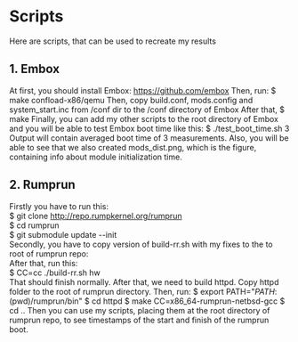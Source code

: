 # Scripts
Here are scripts, that can be used to recreate my results

## 1. Embox
At first, you should install Embox: https://github.com/embox 
Then, run:
$ make confload-x86/qemu
Then, copy build.conf, mods.config and system_start.inc from /conf dir to the /conf directory of Embox 
After that,
$ make
Finally, you can add my other scripts to the root directory of Embox and you will be able to test Embox boot time like this: 
$ ./test_boot_time.sh 3
Output will contain averaged boot time of 3 measurements. 
Also, you will be able to see that we also created mods_dist.png, which is the figure, containing info about module initialization time.


## 2. Rumprun
Firstly you have to run this:  
$ git clone http://repo.rumpkernel.org/rumprun  
$ cd rumprun  
$ git submodule update --init  
Secondly, you have to copy version of build-rr.sh with my fixes to the to root of rumprun repo:  
After that, run this:  
$ CC=cc ./build-rr.sh hw  
That should finish normally. 
After that, we need to build httpd. 
Copy httpd folder to the root of rumprun directory. 
Then, run: 
$ export PATH="${PATH}:$(pwd)/rumprun/bin" 
$ cd httpd 
$ make CC=x86_64-rumprun-netbsd-gcc 
$ cd .. 
Then you can use my scripts, placing them at the root directory of rumprun repo, to see timestamps of the start and finish of the rumprun boot. 